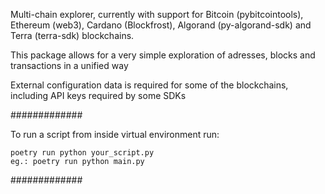 Multi-chain explorer, currently with support for Bitcoin (pybitcointools), Ethereum (web3), Cardano (Blockfrost), Algorand (py-algorand-sdk) and Terra (terra-sdk) blockchains.

This package allows for a very simple exploration of adresses, blocks and transactions in a unified way

External configuration data is required for some of the blockchains, including API keys required by some SDKs

#############

To run a script from inside virtual environment run:

    poetry run python your_script.py
    eg.: poetry run python main.py

#############
